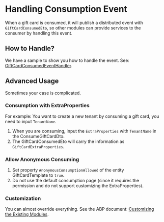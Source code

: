 # Handling Consumption Event
When a gift card is consumed, it will publish a distributed event with `GiftCardConsumedEto`, so other modules can provide services to the consumer by handling this event.

## How to Handle?
We have a sample to show you how to handle the event. See: [GiftCardConsumedEventHandler](https://github.com/EasyAbp/GiftCardManagement/blob/master/sample/MyProject/aspnet-core/src/MyProject.Domain/UserGifts/GiftCardConsumedEventHandler.cs).

## Advanced Usage
Sometimes your case is complicated.

### Consumption with ExtraProperties
For example: You want to create a new tenant by consuming a gift card, you need to input `TenantName`.
1. When you are consuming, input the `ExtraProperties` with `TenantName` in the ConsumeGiftCardDto.
2. The GiftCardConsumedEto will carry the information as `GiftCardExtraProperties`.

### Allow Anonymous Consuming
1. Set property `AnonymousConsumptionAllowed` of the entity GiftCardTemplate to `true`.
2. Do not use the default consumption page (since it requires the permission and do not support customizing the ExtraProperties).

### Customization
You can almost override everything. See the ABP document: [Customizing the Existing Modules](https://docs.abp.io/en/abp/latest/Customizing-Application-Modules-Guide).
